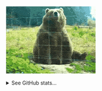 ![Hey](https://github.com/shaunmolloy/shaunmolloy/raw/master/hey.gif)

<details>
  <summary>See GitHub stats...</summary>
  <br />

  ![Most used languages](https://github-readme-stats.vercel.app/api/top-langs/?username=shaunmolloy&layout=compact&hide=css,html&theme=dark)

  ![shaunmolloy's github stats](https://github-readme-stats.vercel.app/api?username=shaunmolloy&count_private=true&show_icons=true&theme=dark)
</details>

<!--
**shaunmolloy/shaunmolloy** is a ✨ _special_ ✨ repository because its `README.md` (this file) appears on your GitHub profile.

Here are some ideas to get you started:

- 🔭 I’m currently working on ...
- 🌱 I’m currently learning ...
- 👯 I’m looking to collaborate on ...
- 🤔 I’m looking for help with ...
- 💬 Ask me about ...
- 📫 How to reach me: ...
- 😄 Pronouns: ...
- ⚡ Fun fact: ...
-->
